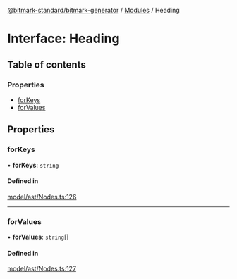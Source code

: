 [@bitmark-standard/bitmark-generator](../API.md) / [Modules](../modules.md) / Heading

# Interface: Heading

## Table of contents

### Properties

- [forKeys](Heading.md#forKeys)
- [forValues](Heading.md#forValues)

## Properties

### forKeys

• **forKeys**: `string`

#### Defined in

[model/ast/Nodes.ts:126](https://github.com/getMoreBrain/bitmark-generator/blob/a7a40de/src/model/ast/Nodes.ts#L126)

___

### forValues

• **forValues**: `string`[]

#### Defined in

[model/ast/Nodes.ts:127](https://github.com/getMoreBrain/bitmark-generator/blob/a7a40de/src/model/ast/Nodes.ts#L127)
